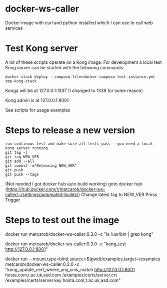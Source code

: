 # docker-ws-caller
Docker image with curl and python installed which I can use to call web services

# Test Kong server

A lot of these scripts operate on a Kong image. For development a local test Kong server can be started with the following commands:

```
docker stack deploy --compose-file=docker-compose-test-instance.yml tmp-kong-stack
```

Konga will be at
127.0.0.1:1337
(I changed to 1339 for some reason)

Kong admin is at
127.0.0.1:8001

See scripts for usage examples


# Steps to release a new version

```
run continous test and make sure all tests pass - you need a local kong server running
git tag -l
git tag NEW_VER
git add --all
git commit -m"Releasing NEW_VER"
git push
git push --tags
```

(Not needed I got docker hub auto build working)
goto docker hub (https://hub.docker.com/r/metcarob/docker-ws-caller/~/settings/automated-builds/)
Change latest tag to NEW_VER
Press Trigger


# Steps to test out the image

docker run metcarob/docker-ws-caller:0.3.0 -c "ls /usr/bin | grep kong"

docker run metcarob/docker-ws-caller:0.3.0 -c "kong_test http://127.0.0.1:8001"

docker run --mount type=bind,source=$(pwd)/examples,target=/examples metcarob/docker-ws-caller:0.2.0 -c "kong_update_cert_where_any_snis_match http://127.0.0.1:8001 hosta.com,t.ac.uk,asd.com /examples/certs/server.crt /examples/certs/server.key hosta.com,t.ac.uk,asd.com"





